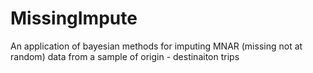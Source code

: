 # MissingImpute
 An application of bayesian methods for imputing MNAR (missing not at random) data from a sample of origin - destinaiton trips
